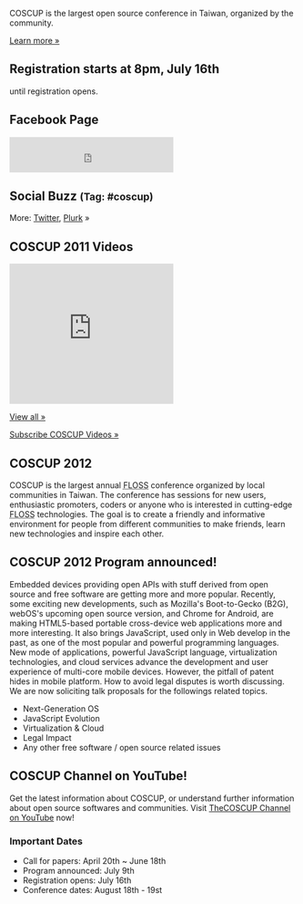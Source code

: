 <div id="sidebar2" class="hideInMobile">
  <div class="intro">
    <p>COSCUP is the largest open source conference in Taiwan, organized by the community.</p>
    <p class="more"><a href="about/">Learn more »</a></p>
  </div>
  <h2 class="hideInMobile">Registration starts at 8pm, July 16th</h2>
  <p id="countdown" class="hideInMobile"><span id="countdown-time"></span> until registration opens.</p>
  <h2>Facebook Page</h2>
  <iframe src="https://www.facebook.com/plugins/likebox.php?href=https%3A%2F%2Fwww.facebook.com%2Fcoscup&amp;width=288&amp;colorscheme=light&amp;show_faces=false&amp;stream=false&amp;header=true&amp;height=62" scrolling="no" frameborder="0" style="border:none; overflow:hidden; width:288px; height:62px; background-color: #fff"></iframe>
  <div id="ipv6block"></div>
  <h2>Social Buzz <small>(Tag: #coscup)</small></h2>
  <div class="socialbuzz"></div>
  <p class="more">More: <a href="https://search.twitter.com/search?q=coscup+OR+from%3Acoscup">Twitter</a>, <a href="http://www.plurk.com/psearch#q=COSCUP">Plurk</a> »</p>
  <h2>COSCUP 2011 Videos</h2>
	<iframe class="video" title="YouTube video player" width="288" height="246" style="width: 288px; height: 246px" src="http://www.youtube.com/embed/dZs-OLcDfSs?playlist=IRCGdKukc38" frameborder="0"  allowfullscreen="allowfullscreen"></iframe>
	<p class="more"><a href="http://www.youtube.com/playlist?list=PL1E00EBFE2E5E040F">View all »</a></p>
	<p class="more"><a href="http://www.youtube.com/user/thecoscup">Subscribe COSCUP Videos »</a></p>
  <!-- <h2>COSCUP 2011 Photo Selections</h2>
  <div class="images"></div>
  <p class="more"><a href="http://www.flickr.com/photos/coscup/collections/72157627346455829/">View all »</a></p> -->
</div>

## COSCUP 2012

COSCUP is the largest annual <abbr title="Free/Libre/Open Source Software">FLOSS</abbr> conference organized by local communities in Taiwan. The conference has sessions for new users, enthusiastic promoters, coders or anyone who is interested in cutting-edge <abbr title="Free/Libre/Open Source Software">FLOSS</abbr> technologies. The goal is to create a friendly and informative environment for people from different communities to make friends, learn new technologies and inspire each other.

## COSCUP 2012 Program announced!

Embedded devices providing open APIs with stuff derived from open source and free software are getting more and more popular. Recently, some exciting new developments, such as Mozilla's Boot-to-Gecko (B2G), webOS's upcoming open source version, and Chrome for Android, are making HTML5-based portable cross-device web applications more and more interesting. It also brings JavaScript, used only in Web develop in the past, as one of the most popular and powerful programming languages. New mode of applications, powerful JavaScript language, virtualization technologies, and cloud services advance the development and user experience of multi-core mobile devices. However, the pitfall of patent hides in mobile platform. How to avoid legal disputes is worth discussing. We are now soliciting talk proposals for the followings related topics.
<br>
<ul>
    <li>Next-Generation OS</li>
    <li>JavaScript Evolution</li>
    <li>Virtualization & Cloud</li>
    <li>Legal Impact</li>
    <li>Any other free software / open source related issues</li>
</ul>

## COSCUP Channel on YouTube!

Get the latest information about COSCUP, or understand further information about open source softwares and communities. Visit [TheCOSCUP Channel on YouTube](http://www.youtube.com/user/thecoscup) now!

### Important Dates

* Call for papers: April 20th ~ June 18th
* Program announced: July 9th
* Registration opens: July 16th
* Conference dates: August 18th - 19st
